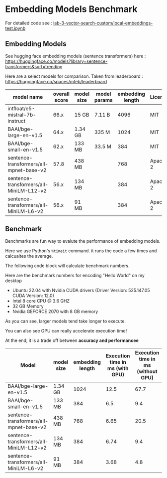 # Embedding Models Benchmark

For detailed code see : [lab-3-vector-search-custom/local-embeddings-test.ipynb](lab-3-vector-search-custom/local-embeddings-test.ipynb)

## Embedding Models


See hugging face embedding models (sentence transformers) here : https://huggingface.co/models?library=sentence-transformers&sort=trending

Here are a select models for comparison.  Taken from leaderboard : https://huggingface.co/spaces/mteb/leaderboard

| model name                              | overall score | model size | model params | embedding length | License  | url                                                            |
|-----------------------------------------|---------------|------------|--------------|------------------|----------|----------------------------------------------------------------|
| intfloat/e5-mistral-7b-instruct         | 66.x          | 15 GB      | 7.11 B       | 4096             | MIT      | https://huggingface.co/intfloat/e5-mistral-7b-instruct         |
| BAAI/bge-large-en-v1.5                  | 64.x          | 1.34 GB    | 335 M        | 1024             | MIT      | https://huggingface.co/BAAI/bge-large-en-v1.5                  |
| BAAI/bge-small-en-v1.5                  | 62.x          | 133 MB     | 33.5 M       | 384              | MIT      | https://huggingface.co/BAAI/bge-small-en-v1.5                  |
| sentence-transformers/all-mpnet-base-v2 | 57.8          | 438 MB     |              | 768              | Apache 2 | https://huggingface.co/sentence-transformers/all-mpnet-base-v2 |
| sentence-transformers/all-MiniLM-L12-v2 | 56.x          | 134 MB     |              | 384              | Apache 2 | https://huggingface.co/sentence-transformers/all-MiniLM-L12-v2 |
| sentence-transformers/all-MiniLM-L6-v2  | 56.x          | 91 MB      |              | 384              | Apache 2 | https://huggingface.co/sentence-transformers/all-MiniLM-L6-v2  |


## Benchmark

Benchmarks are fun way to evalute the performance of embedding models.

Here we use Python's `%timeit` command.  it runs the code a few times and calcualtes the average.

The following code block will calculate benchmark numbers.

Here are the benchmark numbers for encoding "Hello World" on my desktop 
- Ubuntu 22.04 with Nvidia CUDA drivers (Driver Version: 525.147.05   CUDA Version: 12.0)
- Intel 8 core CPU @ 3.6 GHZ
- 32 GB Memory
- Nvidia GEFORCE 2070 with 8 GB memory

As you can see, larger models tend take longer to execute.

You can also see GPU can really accelerate execution time!

At the end, it is a trade off between **accuracy and performancee**

| Model                                   | model size | embedding length | Execution time in ms (with GPU) | Execution time in ms (without GPU) |
|-----------------------------------------|------------|------------------|---------------------------------|------------------------------------|
| BAAI/bge-large-en-v1.5                  | 1.34 GB    | 1024             | 12.5                            | 67.7                               |
| BAAI/bge-small-en-v1.5                  | 133 MB     | 384              | 6.5                             | 9.4                                |
| sentence-transformers/all-mpnet-base-v2 | 438 MB     | 768              | 6.65                            | 20.5                               |
| sentence-transformers/all-MiniLM-L12-v2 | 134 MB     | 384              | 6.74                            | 9.4                                |
| sentence-transformers/all-MiniLM-L6-v2  | 91 MB      | 384              | 3.68                            | 4.8                                |